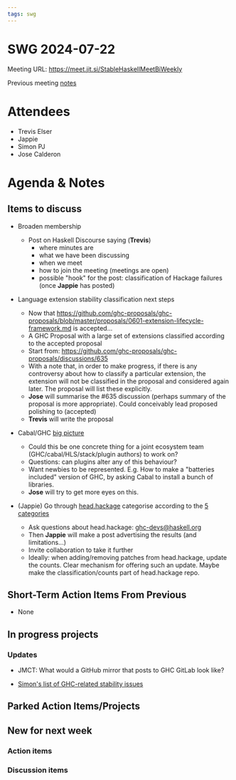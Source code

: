 ```yaml
---
tags: swg
---
```


SWG 2024-07-22
==============

Meeting URL: https://meet.jit.si/StableHaskellMeetBiWeekly

Previous meeting [notes](https://github.com/haskellfoundation/stability/blob/main/meetings/2024-07-08.md)

# Attendees
- Trevis Elser
- Jappie
- Simon PJ
- Jose Calderon

# Agenda & Notes

## Items to discuss

- Broaden membership
    - Post on Haskell Discourse saying (**Trevis**)
        - where minutes are
        - what we have been discussing
        - when we meet
        - how to join the meeting (meetings are open)
        - possible "hook" for the post: classification of Hackage failures (once **Jappie** has posted)


- Language extension stability classification next steps
  - Now that https://github.com/ghc-proposals/ghc-proposals/blob/master/proposals/0601-extension-lifecycle-framework.md is accepted...
  - A GHC Proposal with a large set of extensions classified according to the accepted proposal
  - Start from: https://github.com/ghc-proposals/ghc-proposals/discussions/635
  - With a note that, in order to make progress, if there is any controversy about how to classify a particular extension, the extension will not be classified in the proposal and considered again later.  The proposal will list these explicitly.
  - **Jose** will summarise the #635 discussion (perhaps summary of the proposal is more appropriate).   Could conceivably lead proposed polishing to (accepted)
  - **Trevis** will write the proposal

- Cabal/GHC [big picture](https://discourse.haskell.org/t/ghc-and-cabal-the-big-picture/9968)
    - Could this be one concrete thing for a joint ecosystem team (GHC/cabal/HLS/stack/plugin authors) to work on?
    - Questions: can plugins alter any of this behaviour?
    - Want newbies to be represented.  E.g. How to make a "batteries included" version of GHC, by asking Cabal to install a bunch of libraries.
    - **Jose** will try to get more eyes on this.

- (Jappie)
     Go through [head.hackage](https://gitlab.haskell.org/ghc/head.hackage/-/tree/master/patches?ref_type=heads
 ) categorise according to the [5 categories](https://docs.google.com/document/d/1sX_rXHx8Mj3Kae9GalR2BwZ5-xzl7UpnpMBwl4dqsWY/edit)
   - Ask questions about head.hackage: ghc-devs@haskell.org
   - Then **Jappie** will make a post advertising the results (and limitations...)
   - Invite collaboration to take it further
   - Ideally: when adding/removing patches from head.hackage, update the counts. Clear mechanism for offering such an update.  Maybe make the classification/counts part of head.hackage repo.


## Short-Term Action Items From Previous

- None

## In progress projects
### Updates

- JMCT: What would a GitHub mirror that posts to GHC GitLab look like?

- [Simon's list of GHC-related stability issues](https://docs.google.com/document/d/1sX_rXHx8Mj3Kae9GalR2BwZ5-xzl7UpnpMBwl4dqsWY/edit?usp=sharing)

## Parked Action Items/Projects

## New for next week

### Action items

### Discussion items
